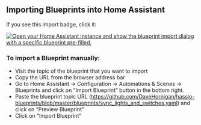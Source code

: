 ## Importing Blueprints into Home Assistant
If you see this import badge, click it:

[![Open your Home Assistant instance and show the blueprint import dialog with a specific blueprint pre-filled.](https://my.home-assistant.io/badges/blueprint_import.svg)](https://my.home-assistant.io/redirect/blueprint_import/?blueprint_url=https%3A%2F%2Fgithub.com%2FDaveHornigan%2Fhassio-blueprints%2Fblob%2Fmaster%2Fblueprints%2sync_lights_and_switches.yaml)

### To import a Blueprint manually:

- Visit the topic of the blueprint that you want to import
- Copy the URL from the browser address bar
- Go to Home Assistant → Configuration → Automations & Scenes → Blueprints and click on “Import Blueprint” button in the bottom right.
- Paste the blueprint topic URL (https://github.com/DaveHornigan/hassio-blueprints/blob/master/blueprints/sync_lights_and_switches.yaml) and click on “Preview Blueprint”
- Click on “Import Blueprint”